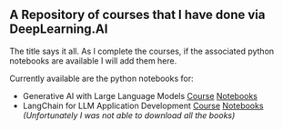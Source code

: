 ## A Repository of courses that I have done via DeepLearning.AI

The title says it all. As I complete the courses, if the associated python notebooks are available I will add them here.

Currently available are the python notebooks for:

- Generative AI with Large Language Models [Course](https://www.coursera.org/learn/generative-ai-with-llms) [Notebooks](Generative_AI_with_Large_Language_Models)
- LangChain for LLM Application Development [Course](https://www.deeplearning.ai/short-courses/langchain-for-llm-application-development/) [Notebooks](LangChain_for_LLM_Application_Development) _(Unfortunately I was not able to download all the books)_
